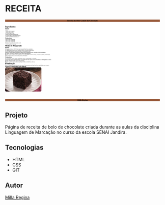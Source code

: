 # RECEITA

![](preview.png)

## Projeto

Página de receita de bolo de chocolate criada durante as aulas da disciplina Linguagem de Marcação no curso da escola SENAI Jandira.

## Tecnologias

* HTML
* CSS
* GIT

## Autor

[Milla Regina](https://www.linkedin.com/in/MillaRegina)